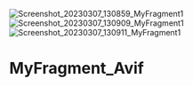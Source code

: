 ![Screenshot_20230307_130859_MyFragment1](https://user-images.githubusercontent.com/98296897/223335564-fb0ee4d1-6aa5-494c-8791-9b25eb76d1a9.jpg)
![Screenshot_20230307_130909_MyFragment1](https://user-images.githubusercontent.com/98296897/223335574-e094d88f-d6b8-4006-a3c2-d6435c093d99.jpg)
![Screenshot_20230307_130911_MyFragment1](https://user-images.githubusercontent.com/98296897/223335583-b11ef8d7-d740-45bf-a401-512c41a4cde1.jpg)
# MyFragment_Avif
